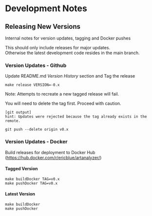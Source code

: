 # Development Notes

## Releasing New Versions

Internal notes for version updates, tagging and Docker pushes

This should only include releases for major updates.  
Otherwise the latest development code resides in the main branch.

### Version Updates - Github

Update README.md _Version History_ section and Tag the release

```
make release VERSION=-0.x
```

Note: Attempts to recreate a new tagged release will fail.  

You will need to delete the tag first. Proceed with caution.

```
[git output]
hint: Updates were rejected because the tag already exists in the remote.

git push --delete origin v0.x
```

### Version Updates - Docker

Build releases for deployment to Docker Hub (https://hub.docker.com/r/ericblue/artanalyzer/)

#### Tagged Version

```
make buildDocker TAG=v0.x
make pushDocker TAG=v0.x
```

#### Latest Version

```
make buildDocker
make pushDocker
```